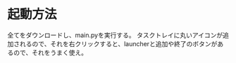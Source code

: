 # 起動方法
全てをダウンロードし、main.pyを実行する。
タスクトレイに丸いアイコンが追加されるので、それを右クリックすると、launcherと追加や終了のボタンがあるので、それをうまく使え。
